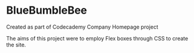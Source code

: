 # BlueBumbleBee
Created as part of Codecademy Company Homepage project

The aims of this project were to employ Flex boxes through CSS to create the site. 
